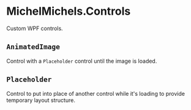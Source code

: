 # MichelMichels.Controls

Custom WPF controls.

## `AnimatedImage`

Control with a `Placeholder` control until the image is loaded.

## `Placeholder`

Control to put into place of another control while it's loading to provide temporary layout structure.
